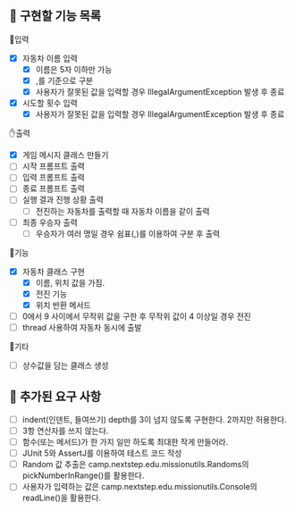 ## 📝 구현할 기능 목록
👊입력
- [x] 자동차 이름 입력
  - [x] 이름은 5자 이하만 가능
  - [x] ,를 기준으로 구분
  - [x] 사용자가 잘못된 값을 입력할 경우 IllegalArgumentException 발생 후 종료
- [x] 시도할 횟수 입력
  - [x] 사용자가 잘못된 값을 입력할 경우 IllegalArgumentException 발생 후 종료

✋출력
- [x] 게임 메시지 클래스 만들기
- [ ] 시작 프롬프트 출력
- [ ] 입력 프롬프트 출력
- [ ] 종료 프롬프트 출력
- [ ] 실행 결과 진행 상황 출력
  - [ ] 전진하는 자동차를 출력할 때 자동차 이름을 같이 출력
- [ ] 최종 우승자 출력
  - [ ] 우승자가 여러 명일 경우 쉼표(,)를 이용하여 구분 후 출력

🚗기능
- [x] 자동차 클래스 구현
  - [x] 이름, 위치 값을 가짐.
  - [x] 전진 기능
  - [x] 위치 반환 메서드
- [ ] 0에서 9 사이에서 무작위 값을 구한 후 무작위 값이 4 이상일 경우 전진
- [ ] thread 사용하여 자동차 동시에 출발

🎸기타
- [ ] 상수값을 담는 클래스 생성


## 💯 추가된 요구 사항
- [ ] indent(인덴트, 들여쓰기) depth를 3이 넘지 않도록 구현한다. 2까지만 허용한다.
- [ ] 3항 연산자를 쓰지 않는다.
- [ ] 함수(또는 메서드)가 한 가지 일만 하도록 최대한 작게 만들어라.
- [ ] JUnit 5와 AssertJ를 이용하여 테스트 코드 작성
- [ ] Random 값 추출은 camp.nextstep.edu.missionutils.Randoms의 pickNumberInRange()를 활용한다.
- [ ] 사용자가 입력하는 값은 camp.nextstep.edu.missionutils.Console의 readLine()을 활용한다.